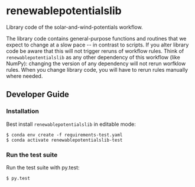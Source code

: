 # renewablepotentialslib

Library code of the solar-and-wind-potentials workflow.

The library code contains general-purpose functions and routines that we expect to change at a slow pace -- in contrast to scripts. If you alter library code be aware that this will not trigger reruns of workflow rules. Think of `renewablepotentialslib` as any other dependency of this workflow (like NumPy): changing the version of any dependency will not rerun worfklow rules. When you change library code, you will have to rerun rules manually where needed.

## Developer Guide

### Installation

Best install `renewablepotentialslib` in editable mode:

    $ conda env create -f requirements-test.yaml
    $ conda activate renewablepotentialslib-test

### Run the test suite

Run the test suite with py.test:

    $ py.test

